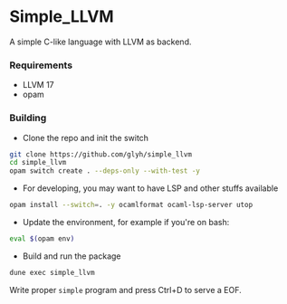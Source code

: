 # Simple_LLVM

A simple C-like language with LLVM as backend.

### Requirements
- LLVM 17
- opam

### Building

- Clone the repo and init the switch
```sh
git clone https://github.com/glyh/simple_llvm
cd simple_llvm
opam switch create . --deps-only --with-test -y
```
- For developing, you may want to have LSP and other stuffs available
```sh
opam install --switch=. -y ocamlformat ocaml-lsp-server utop
```
- Update the environment, for example if you're on bash: 
```bash
eval $(opam env)
```
- Build and run the package
```sh
dune exec simple_llvm
```
Write proper `simple` program and press Ctrl+D to serve a EOF.
